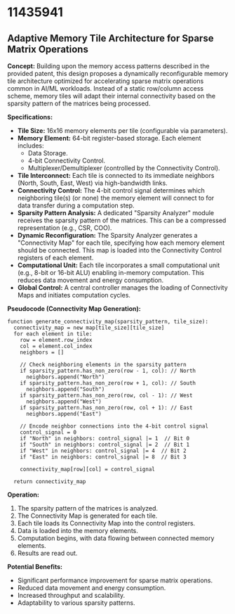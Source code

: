 # 11435941

## Adaptive Memory Tile Architecture for Sparse Matrix Operations

**Concept:** Building upon the memory access patterns described in the provided patent, this design proposes a dynamically reconfigurable memory tile architecture optimized for accelerating sparse matrix operations common in AI/ML workloads.  Instead of a static row/column access scheme, memory tiles will adapt their internal connectivity based on the sparsity pattern of the matrices being processed.

**Specifications:**

*   **Tile Size:** 16x16 memory elements per tile (configurable via parameters).
*   **Memory Element:**  64-bit register-based storage. Each element includes:
    *   Data Storage.
    *   4-bit Connectivity Control.
    *   Multiplexer/Demultiplexer (controlled by the Connectivity Control).
*   **Tile Interconnect:** Each tile is connected to its immediate neighbors (North, South, East, West) via high-bandwidth links.
*   **Connectivity Control:** The 4-bit control signal determines which neighboring tile(s) (or none) the memory element will connect to for data transfer during a computation step.
*   **Sparsity Pattern Analysis:** A dedicated "Sparsity Analyzer" module receives the sparsity pattern of the matrices. This can be a compressed representation (e.g., CSR, COO).
*   **Dynamic Reconfiguration:**  The Sparsity Analyzer generates a "Connectivity Map" for each tile, specifying how each memory element should be connected. This map is loaded into the Connectivity Control registers of each element.
*   **Computational Unit:** Each tile incorporates a small computational unit (e.g., 8-bit or 16-bit ALU) enabling in-memory computation. This reduces data movement and energy consumption.
*   **Global Control:** A central controller manages the loading of Connectivity Maps and initiates computation cycles.

**Pseudocode (Connectivity Map Generation):**

```pseudocode
function generate_connectivity_map(sparsity_pattern, tile_size):
  connectivity_map = new map[tile_size][tile_size]
  for each element in tile:
    row = element.row_index
    col = element.col_index
    neighbors = []

    // Check neighboring elements in the sparsity pattern
    if sparsity_pattern.has_non_zero(row - 1, col): // North
      neighbors.append("North")
    if sparsity_pattern.has_non_zero(row + 1, col): // South
      neighbors.append("South")
    if sparsity_pattern.has_non_zero(row, col - 1): // West
      neighbors.append("West")
    if sparsity_pattern.has_non_zero(row, col + 1): // East
      neighbors.append("East")

    // Encode neighbor connections into the 4-bit control signal
    control_signal = 0
    if "North" in neighbors: control_signal |= 1  // Bit 0
    if "South" in neighbors: control_signal |= 2  // Bit 1
    if "West" in neighbors: control_signal |= 4  // Bit 2
    if "East" in neighbors: control_signal |= 8  // Bit 3

    connectivity_map[row][col] = control_signal

  return connectivity_map
```

**Operation:**

1.  The sparsity pattern of the matrices is analyzed.
2.  The Connectivity Map is generated for each tile.
3.  Each tile loads its Connectivity Map into the control registers.
4.  Data is loaded into the memory elements.
5.  Computation begins, with data flowing between connected memory elements.
6.  Results are read out.

**Potential Benefits:**

*   Significant performance improvement for sparse matrix operations.
*   Reduced data movement and energy consumption.
*   Increased throughput and scalability.
*   Adaptability to various sparsity patterns.